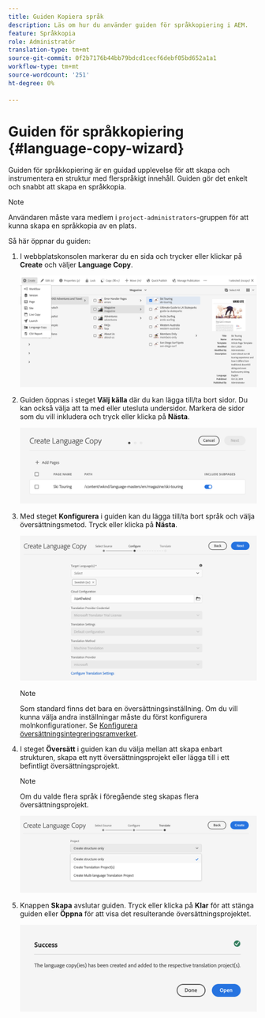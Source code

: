 ```yaml
---
title: Guiden Kopiera språk
description: Läs om hur du använder guiden för språkkopiering i AEM.
feature: Språkkopia
role: Administratör
translation-type: tm+mt
source-git-commit: 0f2b7176b44bb79bdcd1cecf6debf05bd652a1a1
workflow-type: tm+mt
source-wordcount: '251'
ht-degree: 0%

---
```



# Guiden för språkkopiering {#language-copy-wizard}

Guiden för språkkopiering är en guidad upplevelse för att skapa och instrumentera en struktur med flerspråkigt innehåll. Guiden gör det enkelt och snabbt att skapa en språkkopia.

>[!NOTE]
>
>Användaren måste vara medlem i `project-administrators`-gruppen för att kunna skapa en språkkopia av en plats.

Så här öppnar du guiden:

1. I webbplatskonsolen markerar du en sida och trycker eller klickar på **Create** och väljer **Language Copy**.

   ![Skapa språkkopia från guide](../assets/language-copy-wizard.png)

1. Guiden öppnas i steget **Välj källa** där du kan lägga till/ta bort sidor. Du kan också välja att ta med eller utesluta undersidor. Markera de sidor som du vill inkludera och tryck eller klicka på **Nästa**.

   ![Lägga till sidor med guiden](../assets/language-copy-wizard-add-pages.png)

1. Med steget **Konfigurera** i guiden kan du lägga till/ta bort språk och välja översättningsmetod. Tryck eller klicka på **Nästa**.

   ![Konfigurera steg i guiden](../assets/language-copy-wizard-configure.png)

   >[!NOTE]
   >
   >Som standard finns det bara en översättningsinställning. Om du vill kunna välja andra inställningar måste du först konfigurera molnkonfigurationer. Se [Konfigurera översättningsintegreringsramverket](integration-framework.md).

1. I steget **Översätt** i guiden kan du välja mellan att skapa enbart strukturen, skapa ett nytt översättningsprojekt eller lägga till i ett befintligt översättningsprojekt.

   >[!NOTE]
   >
   >Om du valde flera språk i föregående steg skapas flera översättningsprojekt.

   ![Guidens översättningssteg](../assets/language-copy-wizard-translate.png)

1. Knappen **Skapa** avslutar guiden. Tryck eller klicka på **Klar** för att stänga guiden eller **Öppna** för att visa det resulterande översättningsprojektet.

   ![Avsluta guiden](../assets/language-copy-wizard-done.png)
